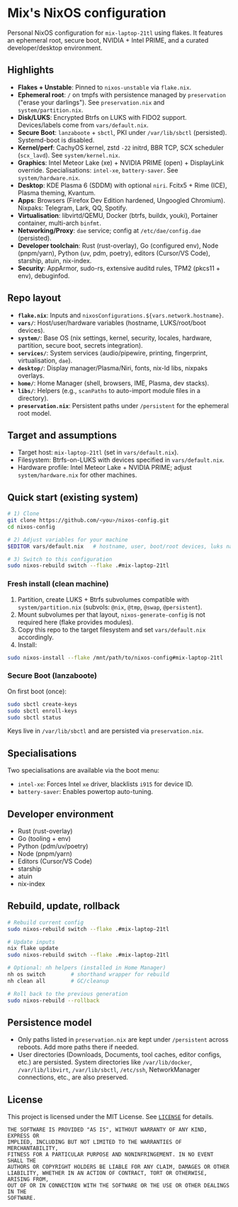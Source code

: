 # Mix's NixOS configuration

Personal NixOS configuration for `mix-laptop-21tl` using flakes. It features an ephemeral root, secure boot, NVIDIA + Intel PRIME, and a curated developer/desktop environment.

## Highlights

- **Flakes + Unstable**: Pinned to `nixos-unstable` via `flake.nix`.
- **Ephemeral root**: `/` on tmpfs with persistence managed by `preservation` ("erase your darlings"). See `preservation.nix` and `system/partition.nix`.
- **Disk/LUKS**: Encrypted Btrfs on LUKS with FIDO2 support. Devices/labels come from `vars/default.nix`.
- **Secure Boot**: `lanzaboote` + `sbctl`, PKI under `/var/lib/sbctl` (persisted). Systemd-boot is disabled.
- **Kernel/perf**: CachyOS kernel, zstd `-22` initrd, BBR TCP, SCX scheduler (`scx_lavd`). See `system/kernel.nix`.
- **Graphics**: Intel Meteor Lake (xe) + NVIDIA PRIME (open) + DisplayLink override. Specialisations: `intel-xe`, `battery-saver`. See `system/hardware.nix`.
- **Desktop**: KDE Plasma 6 (SDDM) with optional `niri`. Fcitx5 + Rime (ICE), Plasma theming, Kvantum.
- **Apps**: Browsers (Firefox Dev Edition hardened, Ungoogled Chromium). Nixpaks: Telegram, Lark, QQ, Spotify.
- **Virtualisation**: libvirtd/QEMU, Docker (btrfs, buildx, youki), Portainer container, multi-arch `binfmt`.
- **Networking/Proxy**: `dae` service; config at `/etc/dae/config.dae` (persisted).
- **Developer toolchain**: Rust (rust-overlay), Go (configured env), Node (pnpm/yarn), Python (uv, pdm, poetry), editors (Cursor/VS Code), starship, atuin, nix-index.
- **Security**: AppArmor, sudo-rs, extensive auditd rules, TPM2 (pkcs11 + env), debuginfod.

## Repo layout

- **`flake.nix`**: Inputs and `nixosConfigurations.${vars.network.hostname}`.
- **`vars/`**: Host/user/hardware variables (hostname, LUKS/root/boot devices).
- **`system/`**: Base OS (nix settings, kernel, security, locales, hardware, partition, secure boot, secrets integration).
- **`services/`**: System services (audio/pipewire, printing, fingerprint, virtualisation, `dae`).
- **`desktop/`**: Display manager/Plasma/Niri, fonts, nix-ld libs, nixpaks overlays.
- **`home/`**: Home Manager (shell, browsers, IME, Plasma, dev stacks).
- **`libs/`**: Helpers (e.g., `scanPaths` to auto-import module files in a directory).
- **`preservation.nix`**: Persistent paths under `/persistent` for the ephemeral root model.

## Target and assumptions

- Target host: `mix-laptop-21tl` (set in `vars/default.nix`).
- Filesystem: Btrfs-on-LUKS with devices specified in `vars/default.nix`.
- Hardware profile: Intel Meteor Lake + NVIDIA PRIME; adjust `system/hardware.nix` for other machines.

## Quick start (existing system)

```bash
# 1) Clone
git clone https://github.com/<you>/nixos-config.git
cd nixos-config

# 2) Adjust variables for your machine
$EDITOR vars/default.nix   # hostname, user, boot/root devices, luks name

# 3) Switch to this configuration
sudo nixos-rebuild switch --flake .#mix-laptop-21tl
```

### Fresh install (clean machine)

1. Partition, create LUKS + Btrfs subvolumes compatible with `system/partition.nix` (subvols: `@nix`, `@tmp`, `@swap`, `@persistent`).
2. Mount subvolumes per that layout, `nixos-generate-config` is not required here (flake provides modules).
3. Copy this repo to the target filesystem and set `vars/default.nix` accordingly.
4. Install:

```bash
sudo nixos-install --flake /mnt/path/to/nixos-config#mix-laptop-21tl
```

### Secure Boot (lanzaboote)

On first boot (once):

```bash
sudo sbctl create-keys
sudo sbctl enroll-keys
sudo sbctl status
```

Keys live in `/var/lib/sbctl` and are persisted via `preservation.nix`.

## Specialisations

Two specialisations are available via the boot menu:

- `intel-xe`: Forces Intel `xe` driver, blacklists `i915` for device ID.
- `battery-saver`: Enables powertop auto-tuning.

## Developer environment

- Rust (rust-overlay)
- Go (tooling + env)
- Python (pdm/uv/poetry)
- Node (pnpm/yarn)
- Editors (Cursor/VS Code)
- starship
- atuin
- nix-index

## Rebuild, update, rollback

```bash
# Rebuild current config
sudo nixos-rebuild switch --flake .#mix-laptop-21tl

# Update inputs
nix flake update
sudo nixos-rebuild switch --flake .#mix-laptop-21tl

# Optional: nh helpers (installed in Home Manager)
nh os switch        # shorthand wrapper for rebuild
nh clean all        # GC/cleanup

# Roll back to the previous generation
sudo nixos-rebuild --rollback
```

## Persistence model

- Only paths listed in `preservation.nix` are kept under `/persistent` across reboots. Add more paths there if needed.
- User directories (Downloads, Documents, tool caches, editor configs, etc.) are persisted. System directories like `/var/lib/docker`, `/var/lib/libvirt`, `/var/lib/sbctl`, `/etc/ssh`, NetworkManager connections, etc., are also preserved.

## License

This project is licensed under the MIT License. See [`LICENSE`](./LICENSE) for details.

    THE SOFTWARE IS PROVIDED "AS IS", WITHOUT WARRANTY OF ANY KIND, EXPRESS OR
    IMPLIED, INCLUDING BUT NOT LIMITED TO THE WARRANTIES OF MERCHANTABILITY,
    FITNESS FOR A PARTICULAR PURPOSE AND NONINFRINGEMENT. IN NO EVENT SHALL THE
    AUTHORS OR COPYRIGHT HOLDERS BE LIABLE FOR ANY CLAIM, DAMAGES OR OTHER
    LIABILITY, WHETHER IN AN ACTION OF CONTRACT, TORT OR OTHERWISE, ARISING FROM,
    OUT OF OR IN CONNECTION WITH THE SOFTWARE OR THE USE OR OTHER DEALINGS IN THE
    SOFTWARE.
